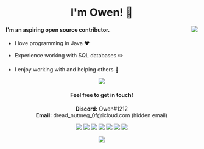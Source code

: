 <h1 align="center">I'm Owen! 👋</h1>
<img align="right" src="https://github-readme-stats.vercel.app/api?username=Owen1212055&count_private=true&show_icons=true&icon_color=0414a3&title_color=0414a3"/>

<h4 align="left">I'm an aspiring open source contributor.</h4>

- I love programming in Java ❤️

- Experience working with SQL databases ✏️

- I enjoy working with and helping others 👥 

<p align="center"> <img src="https://github-profile-trophy.vercel.app/?username=Owen1212055"</p>

 
<h4 align="center">Feel free to get in touch!</h4>

<p align="center">
  <b>Discord:</b> Owen#1212
  <br>
  <b>Email:</b> dread_nutmeg_0f@icloud.com (hidden email)
</p>


<p align="center">
  <img src="https://img.shields.io/badge/Discord-7289DA?style=for-the-badge&logo=discord&logoColor=white">
  <img src="https://img.shields.io/badge/Microsoft_Edge-0078D7?style=for-the-badge&logo=Microsoft-edge&logoColor=white">
  <img src="https://img.shields.io/badge/apple%20music-F34E68?style=for-the-badge&logo=apple%20music&logoColor=white">
  <img src="https://img.shields.io/badge/YouTube-FF0000?style=for-the-badge&logo=youtube&logoColor=white">
  <img src="https://img.shields.io/badge/Java-ED8B00?style=for-the-badge&logo=java&logoColor=white">
  <img src="https://img.shields.io/badge/MariaDB-003545?style=for-the-badge&logo=mariadb&logoColor=white">
  <img src="https://img.shields.io/badge/Digital_Ocean-0080FF?style=for-the-badge&logo=DigitalOcean&logoColor=white">
</p>

<p align="center">
  <img src="https://capsule-render.vercel.app/api?type=waving&color=gradient&height=100&section=footer"/>
</p>
